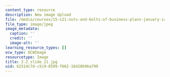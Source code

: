 ```yaml
---
content_type: resource
description: New image Upload
file: /media/courses/15-s21-nuts-and-bolts-of-business-plans-january-iap-2014/62514c7dc5c98599f66218428b96a799_2.2_slide_21.jpg
file_type: image/jpeg
image_metadata:
  caption: ''
  credit: ''
  image-alt: ''
learning_resource_types: []
ocw_type: OCWImage
resourcetype: Image
title: 2.2_slide_21.jpg
uid: 62514c7d-c5c9-8599-f662-18428b96a799
---
```

